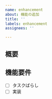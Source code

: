 ```yaml
---
name: enhancement
about: 機能の追加
title: ''
labels: enhancement
assignees: ''

---
```


## 概要
<!-- 追加する機能の目的や背景を簡潔に記述してください -->


## 機能要件
<!--この機能に必要な要素をリストアップしてください -->
- [ ] タスクばらし
- [ ] 実装
